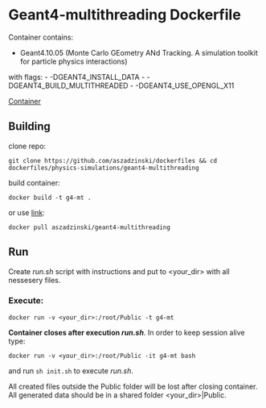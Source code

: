 # Geant4-multithreading Dockerfile

Container contains:

- Geant4.10.05 (Monte Carlo GEometry ANd Tracking. A simulation toolkit for particle physics interactions)

with flags:
	- -DGEANT4\_INSTALL\_DATA
	- -DGEANT4\_BUILD\_MULTITHREADED
	- -DGEANT4\_USE\_OPENGL\_X11
	

[Container](https://cloud.docker.com/repository/docker/aszadzinski/geant4-multithreading)

## Building

clone repo:

`git clone https://github.com/aszadzinski/dockerfiles && cd dockerfiles/physics-simulations/geant4-multithreading`

build container:

`docker build -t g4-mt .`

or use  [link](https://cloud.docker.com/repository/docker/aszadzinski/geant4-multithreading):

`docker pull aszadzinski/geant4-multithreading`

## Run

Create _run.sh_ script with instructions and put to \<your_dir\> with all nessesery files. 

### Execute:

`docker run -v <your_dir>:/root/Public -t g4-mt`

**Container closes after execution _run.sh_**. In order to keep session alive type:

`docker run -v <your_dir>:/root/Public -it g4-mt bash`

and run `sh init.sh` to execute _run.sh_. 

All created files outside the Public folder will be lost after closing container. All generated data should be in a shared folder \<your_dir\>|Public.






